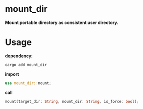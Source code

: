 # mount_dir

**Mount portable directory as consistent user directory.**
# Usage

**dependency**:
```bash
cargo add mount_dir
```

**import**
```rust
use mount_dir::mount;
```

**call**
```rust
mount(target_dir: String, mount_dir: String, is_force: bool);
```
